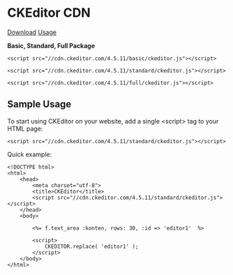 # CKEditor CDN

[Download](http://ckeditor.com/download)
[Usage](http://cdn.ckeditor.com/)

**Basic, Standard, Full Package**

	<script src="//cdn.ckeditor.com/4.5.11/basic/ckeditor.js"></script>

	<script src="//cdn.ckeditor.com/4.5.11/standard/ckeditor.js"></script>

	<script src="//cdn.ckeditor.com/4.5.11/full/ckeditor.js"></script>	

## Sample Usage

To start using CKEditor on your website, add a single &lt;script&gt; tag to your HTML page:

	<script src="//cdn.ckeditor.com/4.5.11/standard/ckeditor.js"></script>	

Quick example:

	<!DOCTYPE html>
	<html>
	    <head>
	        <meta charset="utf-8">
	        <title>CKEditor</title>
	        <script src="//cdn.ckeditor.com/4.5.11/standard/ckeditor.js"></script>
	    </head>
	    <body>

	        <%= f.text_area :konten, rows: 30, :id => 'editor1'  %>
	        
	        <script>
	            CKEDITOR.replace( 'editor1' );
	        </script>
	    </body>
	</html>	